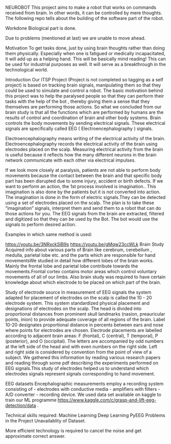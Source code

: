 NEUROBOT
This project aims to make a robot that works on commands received from brain. In other words, it can be controlled by mere thoughts. The following repo tells about the building of the software part of the robot.

Workdone
Biological part is done.

Due to problems (mentioned at last) we are unable to move ahead.

Motivation
To get tasks done, just by using brain thoughts rather than doing them physically. Especially when one is fatigued or medically incapacitated, it will add up as a helping hand. This will be basically mind reading! This can be used for industrial purposes as well. It will serve as a breakthrough in the technological world.

Introduction
Our ITSP Project (Project is not completed so tagging as a self project) is based on tracking brain signals, manipulating them so that they could be used to simulate and control a robot. The basic motivation behind this project was to help the paralysed people so that they can perform their tasks with the help of the bot , thereby giving them a sense that they themselves are performing those actions. So what we concluded from our brain study is that all the functions which are performed by humans are the results of control and coordination of brain and other body systems. Brain controls the body movements by sending electrical signals. These electrical signals are specifically called EEG ( Electroencephalography ) signals.

Electroencephalography means writing of the electrical activity of the brain. Electroencephalography records the electrical activity of the brain using electrodes placed on the scalp. Measuring electrical activity from the brain is useful because it reflects how the many different neurons in the brain network communicate with each other via electrical impulses.

If we look more closely at paralysis, patients are not able to perform body movements because the contact between the brain and that specific body part has been disrupted due to some injury, accident or birth defects. If we want to perform an action, the 1st process involved is imagination.. This imagination is also done by the patients but it is not converted into action. The imagination is done in the form of electric signals.They can be detected using a set of electrodes placed on the scalp. The plan is to take these “imagination” signals, interpret them and send them to a robot that can do those actions for you. The EEG signals from the brain are extracted, filtered and digitized so that they can be used by the Bot. The bot would use the signals to perform desired action.

Examples in which same method is used:

https://youtu.be/3NRxckSlB9s
https://youtu.be/gMqw23ccWLk
Brain Study
Acquired info about various parts of Brain like cerebrum, cerebellum , medulla, parietal lobe etc. and the parts which are responsible for hand movementsWe studied in detail how different lobes of the brain works. Mainly the frontal lobe and parietal lobe contribute towards the movements.Frontal cortex contains motor areas which control voluntary movements of all of our limbs. Also brain study was required to have certain knowledge about which electrode to be placed on which part of the brain.

Study of electrode source
In measurement of EEG signals the system adapted for placement of electrodes on the scalp is called the 10 - 20 electrode system. This system standardized physical placement and designations of electrodes on the scalp. The head is divided into proportional distances from prominent skull landmarks (nasion, preauricular points, inion) to provide adequate coverage of all regions of the brain. Label 10-20 designates proportional distance in percents between ears and nose where points for electrodes are chosen. Electrode placements are labelled according to adjacent brain areas: F (frontal), C (central), T (temporal), P (posterior), and O (occipital). The letters are accompanied by odd numbers at the left side of the head and with even numbers on the right side. Left and right side is considered by convention from the point of view of a subject. We gathered this information by reading various research papers and reading through some pdf describing the experiments performed on EEG signals.This study of electrodes helped us to understand which electrodes signals represent signals corresponding to hand movement.

EEG datasets
Encephalographic measurements employ a recording system consisting of - electrodes with conductive media - amplifiers with filters - A/D converter - recording device. We used data set available on kaggle to train our ML programme https://www.kaggle.com/c/grasp-and-lift-eeg-detection/data .

Technical skills required:
Machine Learning
Deep Learning
PyEEG
Problems in the Project
Unavailablity of Dataset.

More efficient technology is required to cancel the noise and get approximate correct answer.

